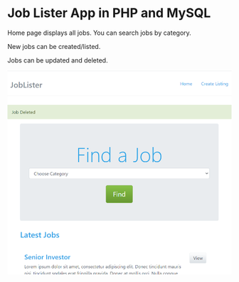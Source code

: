 # Job Lister App in PHP and MySQL

Home page displays all jobs. You can search jobs by category.

New jobs can be created/listed.

Jobs can be updated and deleted.

![The home page](images/homePage.png)

